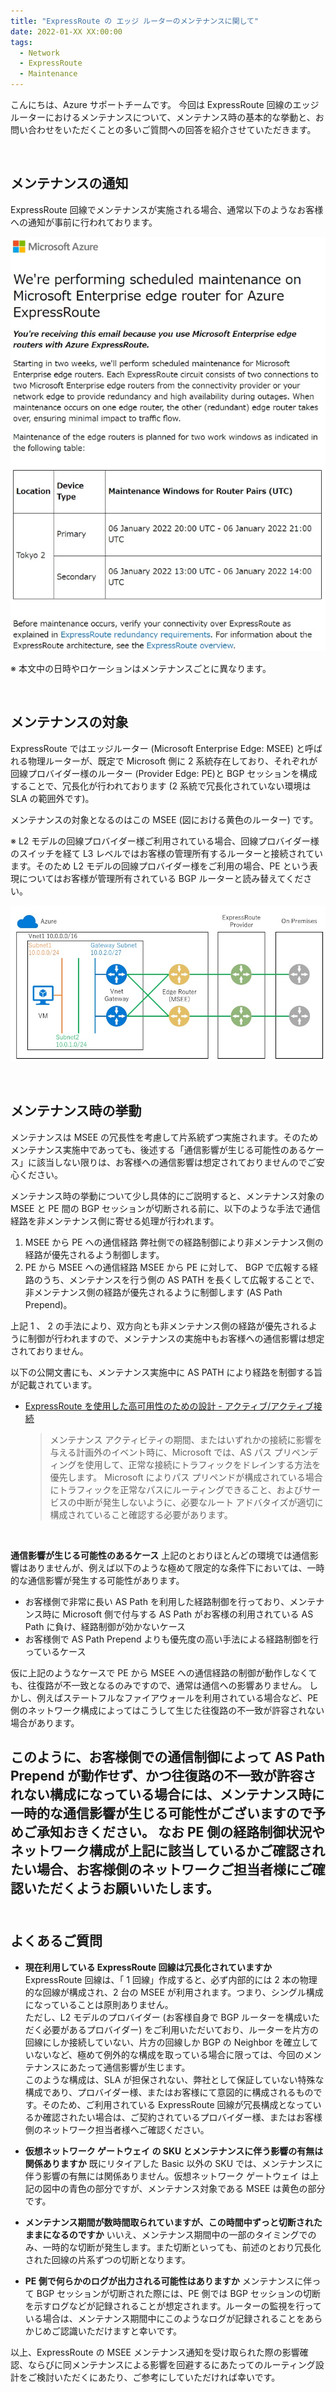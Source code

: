 ```yaml
---
title: "ExpressRoute の エッジ ルーターのメンテナンスに関して"
date: 2022-01-XX XX:00:00
tags:
  - Network
  - ExpressRoute
  - Maintenance
---
```

こんにちは、Azure サポートチームです。
今回は ExpressRoute 回線のエッジルーターにおけるメンテナンスについて、メンテナンス時の基本的な挙動と、お問い合わせをいただくことの多いご質問への回答を紹介させていただきます。

<br>

## メンテナンスの通知
ExpressRoute 回線でメンテナンスが実施される場合、通常以下のようなお客様への通知が事前に行われております。

![通知メールのサンプル](./expressroute-maintenance/expressroute-maintenance1.jpg)

※ 本文中の日時やロケーションはメンテナンスごとに異なります。

<br>

## メンテナンスの対象
ExpressRoute ではエッジルーター (Microsoft Enterprise Edge: MSEE) と呼ばれる物理ルーターが、既定で Microsoft 側に 2 系統存在しており、それぞれが回線プロバイダー様のルーター (Provider Edge: PE)と BGP セッションを構成することで、冗長化が行われております (2 系統で冗長化されていない環境は SLA の範囲外です)。

メンテナンスの対象となるのはこの MSEE (図における黄色のルーター) です。

※ L2 モデルの回線プロバイダー様ご利用されている場合、回線プロバイダー様のスイッチを経て L3 レベルではお客様の管理所有するルーターと接続されています。そのため L2 モデルの回線プロバイダー様をご利用の場合、PE という表現についてはお客様が管理所有されている BGP ルーターと読み替えてください。

![ExpressRoute の接続図](./expressroute-maintenance/expressroute-maintenance2.jpg)

<br>

## メンテナンス時の挙動
メンテナンスは MSEE の冗長性を考慮して片系統ずつ実施されます。そのためメンテナンス実施中であっても、後述する「通信影響が生じる可能性のあるケース」に該当しない限りは、お客様への通信影響は想定されておりませんのでご安心ください。

メンテナンス時の挙動について少し具体的にご説明すると、メンテナンス対象の MSEE と PE 間の BGP セッションが切断される前に、以下のような手法で通信経路を非メンテナンス側に寄せる処理が行われます。

1. MSEE から PE への通信経路
弊社側での経路制御により非メンテナンス側の経路が優先されるよう制御します。
2. PE から MSEE への通信経路
MSEE から PE に対して、 BGP で広報する経路のうち、メンテナンスを行う側の AS PATH を長くして広報することで、非メンテナンス側の経路が優先されるように制御します (AS Path Prepend)。

上記 1 、 2 の手法により、双方向とも非メンテナンス側の経路が優先されるように制御が行われますので、メンテナンスの実施中もお客様への通信影響は想定されておりません。

以下の公開文書にも、メンテナンス実施中に AS PATH により経路を制御する旨が記載されています。
* [ExpressRoute を使用した高可用性のための設計 - アクティブ/アクティブ接続](https://docs.microsoft.com/ja-jp/azure/expressroute/designing-for-high-availability-with-expressroute#active-active-connections)

  >メンテナンス アクティビティの期間、またはいずれかの接続に影響を与える計画外のイベント時に、Microsoft では、AS パス プリペンディングを使用して、正常な接続にトラフィックをドレインする方法を優先します。 Microsoft によりパス プリペンドが構成されている場合にトラフィックを正常なパスにルーティングできること、およびサービスの中断が発生しないように、必要なルート アドバタイズが適切に構成されていること確認する必要があります。

<br>

**通信影響が生じる可能性のあるケース**
上記のとおりほとんどの環境では通信影響はありませんが、例えば以下のような極めて限定的な条件下においては、一時的な通信影響が発生する可能性があります。

- お客様側で非常に長い AS Path を利用した経路制御を行っており、メンテナンス時に Microsoft 側で付与する AS Path がお客様の利用されている AS Path に負け、経路制御が効かないケース
- お客様側で AS Path Prepend よりも優先度の高い手法による経路制御を行っているケース

仮に上記のようなケースで PE から MSEE への通信経路の制御が動作しなくても、往復路が不一致となるのみですので、通常は通信への影響ありません。
しかし、例えばステートフルなファイアウォールを利用されている場合など、PE 側のネットワーク構成によってはこうして生じた往復路の不一致が許容されない場合があります。

このように、お客様側での通信制御によって AS Path Prepend が動作せず、かつ往復路の不一致が許容されない構成になっている場合には、メンテナンス時に一時的な通信影響が生じる可能性がございますので予めご承知おきください。
なお PE 側の経路制御状況やネットワーク構成が上記に該当しているかご確認されたい場合、お客様側のネットワークご担当者様にご確認いただくようお願いいたします。<br><br>
---



## よくあるご質問

- **現在利用している ExpressRoute 回線は冗長化されていますか**
ExpressRoute 回線は、「 1 回線」作成すると、必ず内部的には 2 本の物理的な回線が構成され、2 台の MSEE が利用されます。つまり、シングル構成になっていることは原則ありません。<br>ただし、L2 モデルのプロバイダー (お客様自身で BGP ルーターを構成いただく必要があるプロバイダー) をご利用いただいており、ルーターを片方の回線にしか接続していない、片方の回線しか BGP の Neighbor を確立していないなど、極めて例外的な構成を取っている場合に限っては、今回のメンテナンスにあたって通信影響が生じます。<br>このような構成は、SLA が担保されない、弊社として保証していない特殊な構成であり、プロバイダー様、またはお客様にて意図的に構成されるものです。そのため、ご利用されている ExpressRoute 回線が冗長構成となっているか確認されたい場合は、ご契約されているプロバイダー様、またはお客様側のネットワーク担当者様へご確認ください。


- **仮想ネットワーク ゲートウェイ の SKU とメンテナンスに伴う影響の有無は関係ありますか**
既にリタイアした Basic 以外の SKU では、メンテナンスに伴う影響の有無には関係ありません。仮想ネットワーク ゲートウェイ は上記の図中の青色の部分ですが、メンテナンス対象である MSEE は黄色の部分です。


- **メンテナンス期間が数時間取られていますが、この時間中ずっと切断されたままになるのですか**
いいえ、メンテナンス期間中の一部のタイミングでのみ、一時的な切断が発生します。また切断といっても、前述のとおり冗長化された回線の片系ずつの切断となります。


- **PE 側で何らかのログが出力される可能性はありますか**
メンテナンスに伴って BGP セッションが切断された際には、PE 側では BGP セッションの切断を示すログなどが記録されることが想定されます。ルーターの監視を行っている場合は、メンテナンス期間中にこのようなログが記録されることをあらかじめご認識いただけますと幸いです。


以上、ExpressRoute の MSEE メンテナンス通知を受け取られた際の影響確認、ならびに同メンテナンスによる影響を回避するにあたってのルーティング設計をご検討いただくにあたり、ご参考にしていただければ幸いです。
